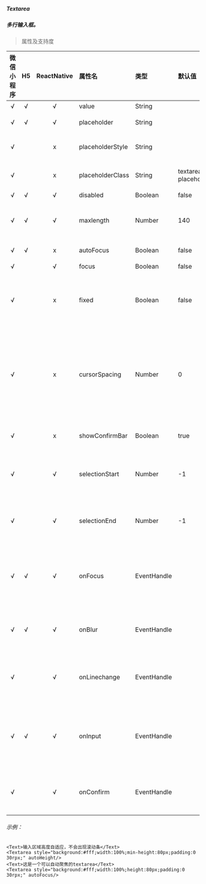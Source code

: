 ##### Textarea
##### 多行输入框。

> 属性及支持度

| 微信小程序 | H5 | ReactNative| 属性名 | 类型 | 默认值 | 说明 |
| :-: | :-: | :-: | :- | :- | :- | :- |
| √ | √ | √ | value             | String      |  | 输入框的内容         |
| √ | √ | √ | placeholder       | String      |  | 输入框为空时占位符|
| √ |   | x | placeholderStyle | String      |  | 指定 placeholder 的样式  |
| √ |   | x | placeholderClass | String      | textarea-placeholder | 指定 placeholder 的样式类|
| √ | √ | √ | disabled          | Boolean     | false  | 是否禁用          |
| √ | √ | √ | maxlength         | Number      | 140  | 最大输入长度，设置为 -1 的时候不限制最大长度   |
| √ | √ | x | autoFocus        | Boolean     | false  | 自动聚焦，拉起键盘。                           |
| √ |   | √ | focus             | Boolean     | false | 获取焦点   |
| √ |   | x | fixed             | Boolean     | false | 如果 textarea 是在一个 position:fixed 的区域，需要显示指定属性 fixed 为 true     |
| √ |   | x | cursorSpacing    | Number      | 0 | 指定光标与键盘的距离，单位 px 。取 textarea 距离底部的距离和 cursor-spacing 指定的距离的最小值作为光标与键盘的距离 |
| √ |   | x | showConfirmBar  | Boolean     | true | 是否显示键盘上方带有”完成“按钮那一栏   |
| √ |   | √ | selectionStart   | Number      | -1 | 光标起始位置，自动聚集时有效，需与 selection-end 搭配使用   |
| √ |   | √ | selectionEnd     | Number      | -1 | 光标结束位置，自动聚集时有效，需与 selectionStart 搭配使用|
| √ | √ | √ | onFocus         | EventHandle |  | event.detail = { value, height }，height 为键盘高度，在基础库 1.9.90 起支持  |
| √ | √ | √ | onBlur          | EventHandle |  | 输入框失去焦点时触发， event.detail = {value, cursor}|
| √ |   | √ | onLinechange    | EventHandle |  | 输入框行数变化时调用，  event.detail = {height: 0, heightRpx: 0, lineCount: 0} |
| √ | √ | √ | onInput         | EventHandle |  | 当键盘输入时，触发 input 事件， bindinput 处理函数的返回值并不会反映到 textarea 上 |
| √ |   | √ | onConfirm       | EventHandle |  | 点击完成时， 触发 confirm 事件， event.detail = {value: value}|

###### 示例：
```
<Text>输入区域高度自适应，不会出现滚动条</Text>
<Textarea style="background:#fff;width:100%;min-height:80px;padding:0 30rpx;" autoHeight/>
<Text>这是一个可以自动聚焦的textarea</Text>
<Textarea style="background:#fff;width:100%;height:80px;padding:0 30rpx;" autoFocus/>
```
